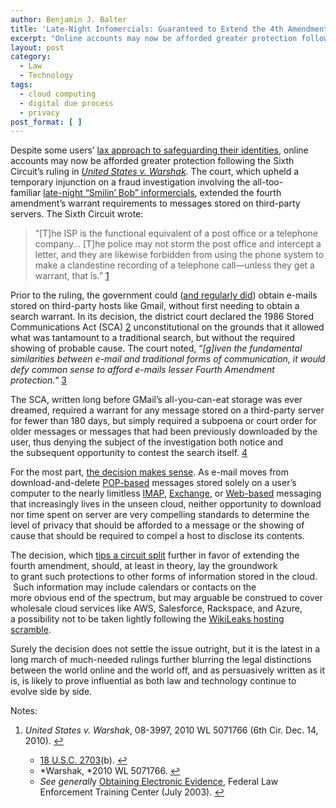 ```yaml
---
author: Benjamin J. Balter
title: 'Late-Night Infomercials: Guaranteed to Extend the 4th Amendment or Your Money Back'
excerpt: "Online accounts may now be afforded greater protection following the Sixth Circuit's ruling in United States v. Warshak. The court, upholding a temporary injunction on e-mail searches extended the fourth amendment's warrant requirements to messages stored on third-party servers."
layout: post
category:
  - Law
  - Technology
tags:
  - cloud computing
  - digital due process
  - privacy
post_format: [ ]
---
```

Despite some users’ [lax approach to safeguarding their identities](http://blogs.wsj.com/digits/2010/12/13/the-top-50-gawker-media-passwords/), online accounts may now be afforded greater protection following the Sixth Circuit’s ruling in *[United States v. Warshak](http://www.ca6.uscourts.gov/opinions.pdf/10a0377p-06.pdf).* The court, which upheld a temporary injunction on a fraud investigation involving the all-too-familiar [late-night “Smilin’ Bob” informercials](http://blogs.forbes.com/kashmirhill/2010/12/15/your-email-now-warrants-greater-privacy-thanks-to-sex-pill-peddling-dude/), extended the fourth amendment’s warrant requirements to messages stored on third-party servers. The Sixth Circuit wrote:

> “[T]he ISP is the functional equivalent of a post office or a telephone company… [T]he police may not storm the post office and intercept a letter, and they are likewise forbidden from using the phone system to make a clandestine recording of a telephone call—unless they get a warrant, that is.” [1](#note-2020-1 "United States v. Warshak, 08-3997, 2010 WL 5071766 (6th Cir. Dec. 14, 2010).")</span>

Prior to the ruling, the government could ([and regularly did](http://www.google.com/transparencyreport/governmentrequests/)) obtain e-mails stored on third-party hosts like Gmail, without first needing to obtain a search warrant. In its decision, the district court declared the 1986 Stored Communications Act (SCA) [2](#note-2020-2 "18 U.S.C. 2703(b).") unconstitutional on the grounds that it allowed what was tantamount to a traditional search, but without the required showing of probable cause. The court noted, “*[g]iven the fundamental similarities between e-mail and traditional forms of communication, it would defy common sense to afford e-mails lesser Fourth Amendment protection.*“ [3](#note-2020-3 "Warshak, 2010 WL 5071766.")

The SCA, written long before GMail’s all-you-can-eat storage was ever dreamed, required a warrant for any message stored on a third-party server for fewer than 180 days, but simply required a subpoena or court order for older messages or messages that had been previously downloaded by the user, thus denying the subject of the investigation both notice and the subsequent opportunity to contest the search itself. [4](#note-2020-4 "See generally Obtaining Electronic Evidence, Federal Law Enforcement Training Center (July 2003).")

For the most part, [the decision makes sense](http://ben.balter.com/2010/10/10/does-every-cloud-have-a-silver-lining/ "Does Every Cloud Have a Silver Lining?"). As e-mail moves from download-and-delete [POP-based](http://en.wikipedia.org/wiki/Post_Office_Protocol) messages stored solely on a user’s computer to the nearly limitless [IMAP](http://en.wikipedia.org/wiki/Internet_Message_Access_Protocol), [Exchange](http://en.wikipedia.org/wiki/Microsoft_Exchange_Server), or [Web-based](http://en.wikipedia.org/wiki/Webmail) messaging that increasingly lives in the unseen cloud, neither opportunity to download nor time spent on server are very compelling standards to determine the level of privacy that should be afforded to a message or the showing of cause that should be required to compel a host to disclose its contents.

The decision, which [tips a circuit split](http://volokh.com/2010/12/14/sixth-circuit-rules-that-e-mail-protected-by-the-fourth-amendment-warrant-requirement/) further in favor of extending the fourth amendment, should, at least in theory, lay the groundwork to grant such protections to other forms of information stored in the cloud.  Such information may include calendars or contacts on the more obvious end of the spectrum, but may arguable be construed to cover wholesale cloud services like AWS, Salesforce, Rackspace, and Azure, a possibility not to be taken lightly following the [WikiLeaks hosting scramble](http://www.huffingtonpost.com/2010/12/01/wikileaks-website-loses-h_n_790526.html).

Surely the decision does not settle the issue outright, but it is the latest in a long march of much-needed rulings further blurring the legal distinctions between the world online and the world off, and as persuasively written as it is, is likely to prove influential as both law and technology continue to evolve side by side.

Notes:

1.  *United States v. Warshak*, 08-3997, 2010 WL 5071766 (6th Cir. Dec. 14, 2010). [↩](#return-note-2020-1)</li>
    *   [18 U.S.C. 2703](http://www.law.cornell.edu/uscode/18/usc_sec_18_00002703----000-.html)(b). [↩](#return-note-2020-2)
    *   *Warshak, *2010 WL 5071766. [↩](#return-note-2020-3)
    *   *See generall*y [Obtaining Electronic Evidence](http://docs.google.com/viewer?a=v&q=cache:IYzfdrim0owJ:www.fletc.gov/training/programs/legal-division/downloads-articles-and-faqs/downloads/other/obtaining_electronic.pdf/download+&hl=en&gl=us&pid=bl&srcid=ADGEESgpYeTPUFAijEyb4BnY4_wzFLwSJmRNv8yL2ZD8EkhQTjt7oXv9kELuYHG7A202xJ9_MGwvgVDwjviAEh0zW76gZQAbieBYwR6cnNUyD83txcScrGTU0qDUME590QPAMej6hmSy&sig=AHIEtbTf4jZconLMbkMO_hVK8xQ92bqZNQ), Federal Law Enforcement Training Center (July 2003). [↩](#return-note-2020-4)</ol></div>